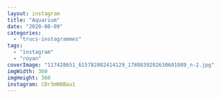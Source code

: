 ```yaml
---
layout: instagram
title: "Aquarium"
date: "2020-08-09"
categories: 
  - "trucs-instagrammes"
tags:
  - "instagram"
  - "royan"
coverImage: "117428651_615782802414129_1780839202630601089_n-2.jpg"
imgWidth: 360
imgHeight: 360
instagram: CDr3mN0Bau1
---
```

